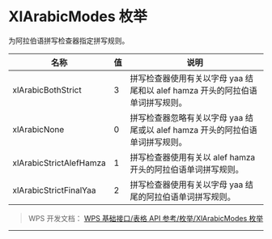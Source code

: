 # XlArabicModes 枚举

为阿拉伯语拼写检查器指定拼写规则。

| 名称                    | 值  | 说明                                                                          |
|-------------------------|-----|-------------------------------------------------------------------------------|
| xlArabicBothStrict      | 3   | 拼写检查器使用有关以字母 yaa 结尾和以 alef hamza 开头的阿拉伯语单词拼写规则。 |
| xlArabicNone            | 0   | 拼写检查器忽略有关以字母 yaa 结尾或以 alef hamza 开头的阿拉伯语单词拼写规则。 |
| xlArabicStrictAlefHamza | 1   | 拼写检查器使用有关以 alef hamza 开头的阿拉伯语单词拼写规则。                  |
| xlArabicStrictFinalYaa  | 2   | 拼写检查器使用有关以字母 yaa 结尾的阿拉伯语单词拼写规则。                     |

> WPS 开发文档： [WPS 基础接口/表格 API 参考/枚举/XlArabicModes 枚举](https://qn.cache.wpscdn.cn/encs/doc/office_v19/topics/WPS%20%E5%9F%BA%E7%A1%80%E6%8E%A5%E5%8F%A3/%E8%A1%A8%E6%A0%BC%20API%20%E5%8F%82%E8%80%83/%E6%9E%9A%E4%B8%BE/XlArabicModes%20%E6%9E%9A%E4%B8%BE.html)

------------------------------------------------------------------------
